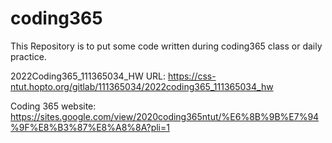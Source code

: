 # coding365 

This Repository is to put some code written during coding365 class or daily practice.

2022Coding365_111365034_HW URL: https://css-ntut.hopto.org/gitlab/111365034/2022coding365_111365034_hw

Coding 365 website: https://sites.google.com/view/2020coding365ntut/%E6%8B%9B%E7%94%9F%E8%B3%87%E8%A8%8A?pli=1